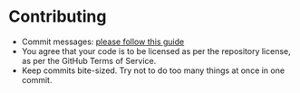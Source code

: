 # Contributing

- Commit messages: [please follow this guide](https://chris.beams.io/posts/git-commit/)
- You agree that your code is to be licensed as per the repository license, as per the GitHub Terms of Service.
- Keep commits bite-sized. Try not to do too many things at once in one commit.
